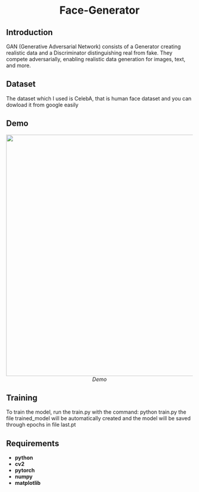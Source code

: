 <p align="center">
 <h1 align="center">Face-Generator</h1>
</p>

## Introduction

GAN (Generative Adversarial Network) consists of a Generator creating realistic data and a Discriminator distinguishing real from fake. 
They compete adversarially, enabling realistic data generation for images, text, and more.

## Dataset

 The dataset which I used is CelebA, that is human face dataset and you can dowload it from google easily 
 
## Demo
<p align="center">
  <img src="image/output.gif" width=650><br/>
  <i>Demo</i>
</p>

## Training

To train the model, run the train.py with the command:
python train.py
the file trained_model will be automatically created and the model will be saved through epochs in file last.pt

## Requirements

* **python**
* **cv2**
* **pytorch** 
* **numpy**
* **matplotlib**
